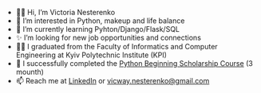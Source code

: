 - 👩‍💻 Hi, I’m Victoria Nesterenko
- 👀 I’m interested in Python, makeup and life balance
- 🐍 I’m currently learning Pyhton/Django/Flask/SQL
- ✨ I’m looking for new job opportunities and connections
- 👨‍🎓 I graduated from the Faculty of Informatics and Computer Engineering at Kyiv Polytechnic Institute (KPI)
- 💙 I successfully completed the [Python Beginning Scholarship Course](https://prjctr.com/course/python-beginning-scholarship) (3 mounth)
- 📫 Reach me at [LinkedIn](https://www.linkedin.com/in/victoria-nesterenko-078554214/) or vicway.nesterenko@gmail.com

<!---
vicnesterenko/vicnesterenko is a ✨ special ✨ repository because its `README.md` (this file) appears on your GitHub profile.
You can click the Preview link to take a look at your changes.
--->
